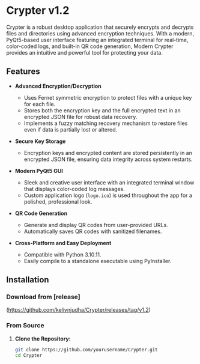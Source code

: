 # Crypter v1.2

Crypter is a robust desktop application that securely encrypts and decrypts files and directories using advanced encryption techniques. With a modern, PyQt5-based user interface featuring an integrated terminal for real-time, color-coded logs, and built-in QR code generation, Modern Crypter provides an intuitive and powerful tool for protecting your data.

## Features

- **Advanced Encryption/Decryption**  
  - Uses Fernet symmetric encryption to protect files with a unique key for each file.
  - Stores both the encryption key and the full encrypted text in an encrypted JSON file for robust data recovery.
  - Implements a fuzzy matching recovery mechanism to restore files even if data is partially lost or altered.

- **Secure Key Storage**  
  - Encryption keys and encrypted content are stored persistently in an encrypted JSON file, ensuring data integrity across system restarts.

- **Modern PyQt5 GUI**  
  - Sleek and creative user interface with an integrated terminal window that displays color-coded log messages.
  - Custom application logo (`logo.ico`) is used throughout the app for a polished, professional look.

- **QR Code Generation**  
  - Generate and display QR codes from user-provided URLs.
  - Automatically saves QR codes with sanitized filenames.

- **Cross-Platform and Easy Deployment**  
  - Compatible with Python 3.10.11.
  - Easily compile to a standalone executable using PyInstaller.

## Installation

### Download from [release]
(https://github.com/kelivnjudha/Crypter/releases/tag/v1.2)

### From Source

1. **Clone the Repository:**
   ```bash
   git clone https://github.com/yourusername/Crypter.git
   cd Crypter
